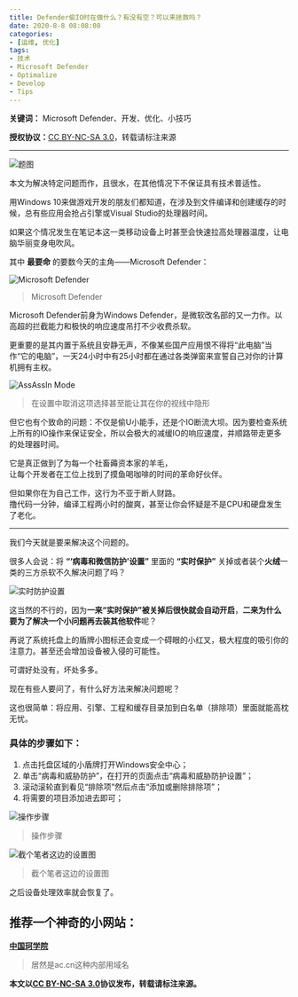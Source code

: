 ```yaml
---
title: Defender偷IO时在做什么？有没有空？可以来拯救吗？
date: 2020-8-8 08:08:08
categories:
- [运维, 优化]
tags:
- 技术
- Microsoft Defender
- Optimalize
- Develop
- Tips
---
```


**关键词：** Microsoft Defender、开发、优化、小技巧

**授权协议：**[CC BY-NC-SA 3.0](http://creativecommons.org/licenses/by-nc-sa/3.0/)，转载请标注来源

----

![题图](banner.jpg)

本文为解决特定问题而作，且很水，在其他情况下不保证具有技术普适性。

用Windows 10来做游戏开发的朋友们都知道，在涉及到文件编译和创建缓存的时候，总有些应用会抢占引擎或Visual Studio的处理器时间。

如果这个情况发生在笔记本这一类移动设备上时甚至会快速拉高处理器温度，让电脑华丽变身电吹风。

其中 **最要命** 的要数今天的主角——Microsoft Defender：

![Microsoft Defender](ms-defender.png)
>Microsoft Defender

Microsoft Defender前身为Windows Defender，是微软改名部的又一力作。以高超的拦截能力和极快的响应速度吊打不少收费杀软。

更重要的是其内置于系统且安静无声，不像某些国产应用恨不得将“此电脑”当作“它的电脑”，一天24小时中有25小时都在通过各类弹窗来宣誓自己对你的计算机拥有主权。

![AssAssIn Mode](defender-AssAssIn.png)
>在设置中取消这项选择甚至能让其在你的视线中隐形

但它也有个致命的问题：不仅是偷U小能手，还是个IO断流大坝。因为要检查系统上所有的IO操作来保证安全，所以会极大的减缓IO的响应速度，并顺路带走更多的处理器时间。

它是真正做到了为每一个社畜薅资本家的羊毛，</br>
让每个开发者在工位上找到了摸鱼喝咖啡的时间的革命好伙伴。

但如果你在为自己工作，这行为不亚于断人财路。</br>
撸代码一分钟，编译工程两小时的酸爽，甚至让你会怀疑是不是CPU和硬盘发生了老化。

----

我们今天就是要来解决这个问题的。

很多人会说：将 **“‘病毒和微信防护’设置”** 里面的 **“实时保护”** 关掉或者装个**火绒**一类的三方杀软不久解决问题了吗？

![实时防护设置](Realtime-Protect.png)

这当然的不行的，因为**一来“实时保护”被关掉后很快就会自动开启**，**二来为什么要为了解决一个小问题再去装其他软件**呢？

再说了系统托盘上的盾牌小图标还会变成一个碍眼的小红叉，极大程度的吸引你的注意力。甚至还会增加设备被入侵的可能性。

可谓好处没有，坏处多多。

现在有些人要问了，有什么好方法来解决问题呢？

这也很简单：将应用、引擎、工程和缓存目录加到白名单（排除项）里面就能高枕无忧。

### 具体的步骤如下：

1. 点击托盘区域的小盾牌打开Windows安全中心；
2. 单击“病毒和威胁防护”，在打开的页面点击“病毒和威胁防护设置”；
3. 滚动滚轮直到看见“排除项”然后点击“添加或删除排除项”；
4. 将需要的项目添加进去即可；

![操作步骤](Way-to-do.png)
>操作步骤

![截个笔者这边的设置图](My-Defender-Setting.png)
>截个笔者这边的设置图

之后设备处理效率就会恢复了。

## 推荐一个神奇的小网站：

**[中国珂学院](https://www.chtholly.ac.cn/)**

>居然是ac.cn这种内部用域名

**本文以[CC BY-NC-SA 3.0](https://creativecommons.org/licenses/by-nc-sa/3.0/)协议发布，转载请标注来源。**